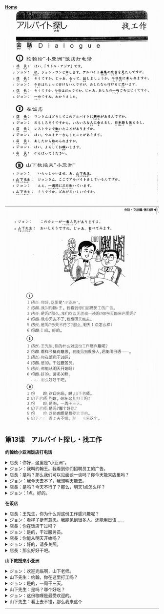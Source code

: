 **[Home](../Menu.md)**
![](src/13-1.PNG)
![](src/13-2.PNG)
## 第13课　アルバイト探し・找工作
**约翰给小亚洲饭店打电话**
<details>
<summary>
店長：你好，这里是“小亚洲”。</summary>

はい、「リトル・アジア」です。
</details>

<details>
<summary>
ジョン：我叫约翰王。我看到你们招聘员工的广告。</summary>

私、ジョン王と申します。アルバイト募集の広告を見たんですが。
</details>

<details>
<summary>
店長：是吗？那么我们可以见面谈一谈吗？你今天能来店里吗？</summary>

そうですか。じゃぁ、会って、話しましょうか。今日店に来られますか。
</details>

<details>
<summary>
ジョン：我今天去不了，我想明天能去。</summary>

今日はちょっと行けないんですが、明日なら行けると思います。
</details>

<details>
<summary>
店長：是吗？今天不行了？那么，明天1点怎么样？</summary>

そうですか。今日はだめですか。じゃあ、明日の1時ごろはどうですか。
</details>

<details>
<summary>
ジョン：1点。好的。</summary>

1時ですね。分りました。
</details>

**在饭店**
<details>
<summary>
店長：王先生，你为什么对这份工作感兴趣呢？</summary>

王さんはどうしてこのアルバイトに興味があるんですか。
</details>

<details>
<summary>
ジョン：看样子挺有意思。我能见到很多人，还能用日语……</summary>

面白そうですから。いろいろな人に会えるし、日本語も使えるし。
</details>

<details>
<summary>
店長：你在饭店干过吗？</summary>

レストランで働いたことがありますか。
</details>

<details>
<summary>
ジョン：是的，干过服务员。</summary>

はい。ウェイターならしたことがあります。
</details>

<details>
<summary>
店長：你能从明天开始吗？</summary>

明日から始められますか。
</details>

<details>
<summary>
ジョン：好的，请多关照。</summary>

はい。よろしくお願いします。
</details>

<details>
<summary>
店長：那么好好干吧。</summary>

頑張ってください。
</details>

**山下教授来小亚洲**
<details>
<summary>
ジョン：欢迎光临啊，山下老师。</summary>

いらっしゃいませ。あ、山下先生。
</details>

<details>
<summary>
山下先生：约翰，你在这里打工吗？</summary>

ジョンさん、ここでアルバイトをしているんですか。
</details>

<details>
<summary>
ジョン：是的，一周干三天。</summary>

ええ。1週間に3日働いています。
</details>

<details>
<summary>
山下先生：是吗？哪个好吃？</summary>

そうですか。どれがおいしいですか。
</details>

<details>
<summary>
ジョン：这份咖喱是最受欢迎的。</summary>

このカレーが1番人気がありますよ。
</details>

<details>
<summary>
山下先生：看上去不错，那么我来这个</summary>

美味しそうですね。じゃあ、食べてみます。
</details>

---
